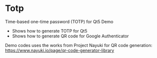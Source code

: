 # Totp
 Time-based one-time password (TOTP) for Qt5 Demo
 
 - Shows how to generate TOTP for Qt5
 - Shows how to generate QR code for Google Authenticator
 
 Demo codes uses the works from Project Nayuki for QR code generation: 
 https://www.nayuki.io/page/qr-code-generator-library
